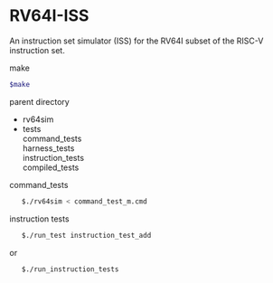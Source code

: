 # RV64I-ISS
An instruction set simulator (ISS) for the RV64I subset of the RISC-V instruction set.

make
```bash
$make
```

parent directory
 - rv64sim
 - tests<br/>
        command_tests<br/>
        harness_tests<br/>
        instruction_tests<br/>
        compiled_tests<br/>

command_tests
```bash
   $./rv64sim < command_test_m.cmd
```

instruction tests
```bash
   $./run_test instruction_test_add
```
or
```bash
   $./run_instruction_tests
```   

